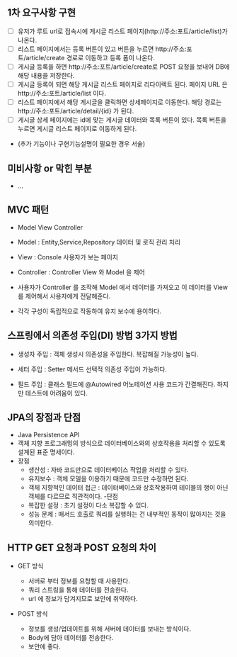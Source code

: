 ## 1차 요구사항 구현
- [ ] 유저가 루트 url로 접속시에 게시글 리스트 페이지(http://주소:포트/article/list)가 나온다.
- [ ] 리스트 페이지에서는 등록 버튼이 있고 버튼을 누르면 http://주소:포트/article/create 경로로 이동하고 등록 폼이 나온다.
- [ ] 게시글 등록을 하면 http://주소:포트/article/create로 POST 요청을 보내어 DB에 해당 내용을 저장한다.
- [ ] 게시글 등록이 되면 해당 게시글 리스트 페이지로 리다이렉트 된다. 페이지 URL 은 http://주소:포트/article/list 이다.
- [ ] 리스트 페이지에서 해당 게시글을 클릭하면 상세페이지로 이동한다. 해당 경로는 http://주소:포트/article/detail/{id} 가 된다.
- [ ] 게시글 상세 페이지에는 id에 맞는 게시글 데이터와 목록 버튼이 있다. 목록 버튼을 누르면 게시글 리스트 페이지로 이동하게 된다.

- (추가 기능이나 구현기능설명이 필요한 경우 서술)

## 미비사항 or 막힌 부분
- ...

## MVC 패턴
- Model View Controller

- Model : Entity,Service,Repository
    데이터 및 로직 관리 처리 
- View : Console
    사용자가 보는 페이지
- Controller : Controller
    View 와 Model 을 제어
- 사용자가 Controller 를 조작해 Model 에서 데이터를 가져오고 이 데이터를 View 를 제어해서 사용자에게 전달해준다.
- 각각 구성이 독립적으로 작동하여 유지 보수에 용이하다.
## 스프링에서 의존성 주입(DI) 방법 3가지 방법
- 생성자 주입 : 객체 생성시 의존성을 주입한다.
    복잡해질 가능성이 높다.

- 세터 주입 : Setter 메서드
    선택적 의존성 주입이 가능하다. 

- 필드 주입 : 클래스 필드에 @Autowired 어노테이션 사용
    코드가 간결해진다. 하지만 테스트에 어려움이 있다.

## JPA의 장점과 단점
- Java Persistence API
- 객체 지향 프로그래밍의 방식으로 데이터베이스와의 상호작용을 처리할 수 있도록 설계된 표준 명세이다.
- 장점
  - 생산성 : 자바 코드만으로 데이터베이스 작업을 처리할 수 있다.
  - 유지보수 : 객체 모델을 이용하기 때문에 코드만 수정하면 된다.
  - 객체 지향적인 데이터 접근 : 데이터베이스와 상호작용하여 테이블의 행이 아닌 객체를 다르므로 직관적이다.
-단점
  - 복잡한 설정 : 초기 설정이 다소 복잡할 수 있다.
  - 성능 문제 : 매서드 호출로 쿼리를 실행하는 건 내부적인 동작이 많아지는 것을 의미한다.


## HTTP GET 요청과 POST 요청의 차이
- GET 방식
  - 서버로 부터 정보를 요청할 때 사용한다.
  - 쿼리 스트링을 통해 데이터를 전송한다.
  - url 에 정보가 담겨지므로 보안에 취약하다.

- POST 방식
  - 정보를 생성/업데이트를 위해 서버에 데이터를 보내는 방식이다.
  - Body에 담아 데이터를 전송한다.
  - 보안에 좋다.